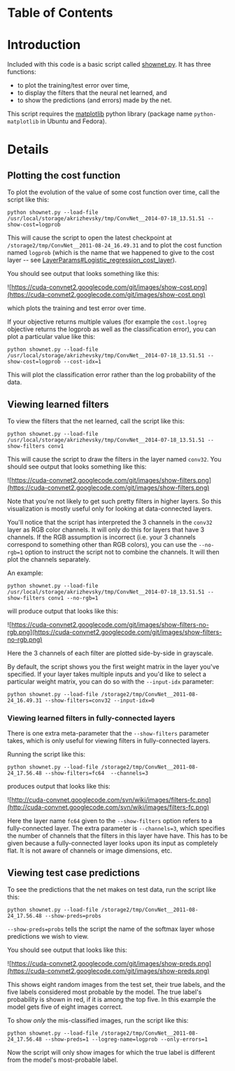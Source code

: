 <h1>Table of Contents</h1>


# Introduction #

Included with this code is a basic script called [shownet.py](http://code.google.com/p/cuda-convnet/source/browse/trunk/shownet.py). It has three functions:
  * to plot the training/test error over time,
  * to display the filters that the neural net learned, and
  * to show the predictions (and errors) made by the net.

This script requires the [matplotlib](http://matplotlib.sourceforge.net/) python library (package name `python-matplotlib` in Ubuntu and Fedora).

# Details #

## Plotting the cost function ##
To plot the evolution of the value of some cost function over time, call the script like this:

```
python shownet.py --load-file /usr/local/storage/akrizhevsky/tmp/ConvNet__2014-07-18_13.51.51 --show-cost=logprob
```

This will cause the script to open the latest checkpoint at `/storage2/tmp/ConvNet__2011-08-24_16.49.31` and to plot the cost function named `logprob` (which is the name that we happened to give to the cost layer -- see [LayerParams#Logistic\_regression\_cost\_layer](LayerParams#Logistic_regression_cost_layer.md)).

You should see output that looks something like this:

![https://cuda-convnet2.googlecode.com/git/images/show-cost.png](https://cuda-convnet2.googlecode.com/git/images/show-cost.png)

which plots the training and test error over time.

If your objective returns multiple values (for example the `cost.logreg` objective returns the logprob as well as the classification error), you can plot a particular value like this:

```
python shownet.py --load-file /usr/local/storage/akrizhevsky/tmp/ConvNet__2014-07-18_13.51.51 --show-cost=logprob --cost-idx=1
```

This will plot the classification error rather than the log probability of the data.

## Viewing learned filters ##
To view the filters that the net learned, call the script like this:

```
python shownet.py --load-file /usr/local/storage/akrizhevsky/tmp/ConvNet__2014-07-18_13.51.51 --show-filters conv1
```

This will cause the script to draw the filters in the layer named `conv32`. You should see output that looks something like this:

![https://cuda-convnet2.googlecode.com/git/images/show-filters.png](https://cuda-convnet2.googlecode.com/git/images/show-filters.png)

Note that you're not likely to get such pretty filters in higher layers. So this visualization is mostly useful only for looking at data-connected layers.

You'll notice that the script has interpreted the 3 channels in the `conv32` layer as RGB color channels. It will only do this for layers that have 3 channels. If the RGB assumption is incorrect (i.e. your 3 channels correspond to something other than RGB colors), you can use the `--no-rgb=1` option to instruct the script not to combine the channels. It will then plot the channels separately.

An example:

```
python shownet.py --load-file /usr/local/storage/akrizhevsky/tmp/ConvNet__2014-07-18_13.51.51 --show-filters conv1 --no-rgb=1
```

will produce output that looks like this:

![https://cuda-convnet2.googlecode.com/git/images/show-filters-no-rgb.png](https://cuda-convnet2.googlecode.com/git/images/show-filters-no-rgb.png)

Here the 3 channels of each filter are plotted side-by-side in grayscale.

By default, the script shows you the first weight matrix in the layer you've specified. If your layer takes multiple inputs and you'd like to select a particular weight matrix, you can do so with the `--input-idx` parameter:

```
python shownet.py --load-file /storage2/tmp/ConvNet__2011-08-24_16.49.31 --show-filters=conv32 --input-idx=0
```

### Viewing learned filters in fully-connected layers ###
There is one extra meta-parameter that the `--show-filters` parameter takes, which is only useful for viewing filters in fully-connected layers.

Running the script like this:

```
python shownet.py --load-file /storage2/tmp/ConvNet__2011-08-24_17.56.48 --show-filters=fc64  --channels=3
```

produces output that looks like this:

![http://cuda-convnet.googlecode.com/svn/wiki/images/filters-fc.png](http://cuda-convnet.googlecode.com/svn/wiki/images/filters-fc.png)

Here the layer name `fc64` given to the `--show-filters` option refers to a fully-connected layer. The extra parameter is `--channels=3`, which specifies the number of channels that the filters in this layer have have. This has to be given because a fully-connected layer looks upon its input as completely flat. It is not aware of channels or image dimensions, etc.

## Viewing test case predictions ##

To see the predictions that the net makes on test data, run the script like this:

```
python shownet.py --load-file /storage2/tmp/ConvNet__2011-08-24_17.56.48 --show-preds=probs
```

`--show-preds=probs` tells the script the name of the softmax layer whose predictions we wish to view.

You should see output that looks like this:

![https://cuda-convnet2.googlecode.com/git/images/show-preds.png](https://cuda-convnet2.googlecode.com/git/images/show-preds.png)

This shows eight random images from the test set, their true labels, and the five labels considered most probable by the model. The true label's probability is shown in red, if it is among the top five. In this example the model gets five of eight images correct.

To show _only_ the mis-classified images, run the script like this:

```
python shownet.py --load-file /storage2/tmp/ConvNet__2011-08-24_17.56.48 --show-preds=1 --logreg-name=logprob --only-errors=1
```

Now the script will only show images for which the true label is different from the model's most-probable label.
